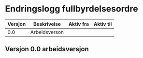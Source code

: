 # Endringslogg fullbyrdelsesordre

| Versjon | Beskrivelse   | Aktiv fra  | Aktiv til |
|---------|---------------|------------|----------|
| 0.0     | Arbeidsverson |            ||

## Versjon 0.0 arbeidsversjon